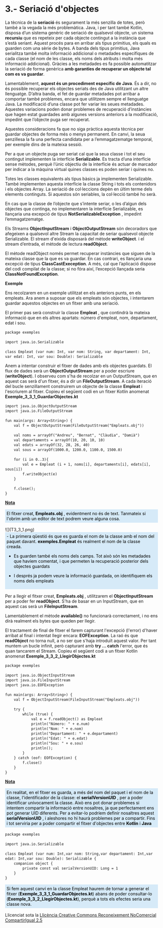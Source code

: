 
# 3.- Seriació d'objectes

La tècnica de la **seriació** és segurament la més senzilla de totes, però
també a la vegada la més problemàtica. Java, i per tant també Kotlin, disposa
d’un sistema genèric de seriació de qualsevol objecte, un sistema **recursiu**
que es repeteix per cada objecte contingut a la instància que s’està seriant.
Aquest procés para en arribar als tipus primitius, els quals es guarden com
una sèrie de bytes. A banda dels tipus primitius, Java serialitza també molta
informació addicional o metadades específiques de cada classe (el nom de les
classe, els noms dels atributs i molta més informació addicional). Gràcies a
les metadades es fa possible automatitzar la seriació de forma genèrica **amb
garanties de recuperar un objecte tal com es va guardar**.

Lamentablement, **aquest és un procediment específic de Java**. És a dir, no
és possible recuperar els objectes seriats des de Java utilitzant un altre
llenguatge. D’altra banda, el fet de guardar metadades pot arribar a comportar
també problemes, encara que utilitzem sempre el llenguatge Java. La
modificació d’una classe pot fer variar les seues metadades. Aquestes
variacions poden donar problemes de recuperació d’instàncies que hagen estat
guardades amb algunes versions anteriors a la modificació, impedint que
l’objecte puga ser recuperat.

Aquestes consideracions fa que no siga pràctica aquesta tècnica per guardar
objectes de forma més o menys permanent. En canvi, la seua senzillesa la fa
una perfecta candidata per a l’emmagatzematge temporal, per exemple dins de la
mateixa sessió.

Per a que un objecte puga ser seriat cal que la seua classe i tot el seu
contingut implementen la interfície **Serializable**. Es tracta d’una
interfície sense mètodes, perquè l’únic objectiu de la interfície és actuar de
marcador per indicar a la màquina virtual quines classes es poden seriar i
quines no.

Totes les classes equivalents als tipus bàsics ja implementen Serializable.
També implementen aquesta interfície la classe String i tots els contenidors i
els objectes Array. La seriació de col·leccions depèn en últim terme dels
elements continguts. Si aquestos són seriables, la col·lecció també ho serà.

En cas que la classe de l’objecte que s’intente seriar, o les d’algun dels
objectes que continga, no implementaren la interfície Serializable, es
llançaria una excepció de tipus **NotSerializableException** , impedint
l’emmagatzematge.

Els Streams **ObjectInputStream** i **ObjectOutputStream** són decoradors que
afegeixen a qualsevol altre Stream la capacitat de seriar qualsevol objecte
Serializable. El stream d'eixida disposarà del mètode **writeObject**. i el
stream d’entrada, el mètode de lectura **readObject**.

El mètode readObject només permet recuperar instàncies que siguen de la
mateixa classe que la que es va guardar. En cas contrari, es llançaria una
excepció de tipus **ClassCastExeception**. A més, cal que l’aplicació dispose
del codi compilat de la classe; si no fóra així, l’excepció llançada seria
**ClassNotFoundException**.

**Exemple**

Ens recolzarem en un exemple utilitzat en els anteriors punts, en els
empleats. Ara anem a suposar que els empleats són objectes, i intentarem
guardar aquestos objectes en un fitxer amb una seriació.

El primer pas serà construir la classe **Empleat** , que contindrà la mateixa
informació que en els altres apartats: número d'empleat, nom, departament,
edat i sou.

    
    
    package exemples
    
    import java.io.Serializable
    
    class Empleat (var num: Int, var nom: String, var departament: Int, var edat: Int, var sou: Double): Serializable

Anem a intentar construir el fitxer de dades amb els objectes guardats. El
flux de dades serà un **ObjectOutputStream** per a poder escriure
(**writeObject**). I observeu com s'ha de recolzar en un OutputStream, que en
aquest cas serà d'un fitxer, és a dir un **FileOutputStream**. A cada iteració
del bucle senzillament construirem un objecte de la classe **Empleat** i
l'escriurem al fitxer. Copieu el següent codi en un fitxer Kotlin anomenat
**Exemple_3_3_1_GuardarObjectes.kt**

        
    import java.io.ObjectOutputStream
    import java.io.FileOutputStream
    
    fun main(args: Array<String>) {
    	val f = ObjectOutputStream(FileOutputStream("Empleats.obj"))
    
    	val noms = arrayOf("Andreu", "Bernat", "Clàudia", "Damià")
    	val departaments = arrayOf(10, 20, 10, 10)
    	val edats = arrayOf(32, 28, 26, 40)
    	val sous = arrayOf(1000.0, 1200.0, 1100.0, 1500.0)
    
    	for (i in 0..3){
    		val e = Empleat (i + 1, noms[i], departaments[i], edats[i], sous[i])
    		f.writeObject(e)
    	}
    
    	f.close();
    }

<u>**Nota**</u>
<div style="background-color: #d6eaf8; color: black; padding: 5px;">
El fitxer creat, <b>Empleats.obj</b> , evidentment no és de text. Tanmateix si
l'obrim amb un editor de text podrem veure alguna cosa.
</div>
<p></p>
![](T3_3_1.png)
<div style="background-color: #d6eaf8; color: black; padding: 5px;">
  - La primera qüestió és que es guarda el nom de la classe amb el nom del paquet davant. <b>exemples.Empleat</b> és realment el nom de la classe creada.
  
  - Es guarden també els noms dels camps. Tot això són les metadades que havíem comentat, i que permeten la recuperació posterior dels objectes guardats
  
  - I després ja podem veure la informació guardada, on identifiquem els noms dels empleats
</div>
<p></p>

Per a llegir el fitxer creat, **Empleats.obj** , utilitzarem el
**ObjectInputStream** per a poder fer **readObject**. S'ha de basar en un
InputStream, que en aquest cas serà un **FileInputStream**.

Lamentablement el mètode **available()** no funcionarà correctament, i no ens
dirà realment els bytes que queden per llegir.

El tractament de final de fitxer el farem capturant l'excepció (l'error)
d'haver arribat al final i intentat llegir encara: **EOFException**. La raó és
que **readObject** no torna null, a no ser que s'haja introduït aquest valor.
Per tant muntem un bucle infinit, però capturant amb **try ... catch**
l'error, que és quan tancarem el Stream. Copieu el següent codi a un fitxer
Kotlin anomenat **Exemple_3_3_2_LlegirObjectes.kt**

    
    package exemples
    
    import java.io.ObjectInputStream
    import java.io.FileInputStream
    import java.io.EOFException
    
    fun main(args: Array<String>) {
        val f = ObjectInputStream(FileInputStream("Empleats.obj"))
    
        try {
            while (true) {
                val e = f.readObject() as Empleat
                println("Número: " + e.num)
                println("Nom: " + e.nom)
                println("Departament: " + e.departament)
                println("Edat: " + e.edat)
                println("Sou: " + e.sou)
                println();
            }
        } catch (eof: EOFException) {
            f.close()
        }
    }

<u>**Nota**</u>
<div style="background-color: #d6eaf8; color: black; padding: 5px;">
En realitat, en el fitxer es guarda, a més del nom del paquet i el nom de la
classe, l'identificador de la classe: el <b>serialVersionUID</b> , per a poder
identificar unívocament la classe. Això ens pot donar problemes si intentem
compartir la informació entre nosaltres, ja que perfectament ens pot generar
UID diferents. Per a evitar-lo podríem definir nosaltres aquest
<b>serialVersionUID</b> , i aleshores no hi haurà problemes per a compartir. Fins
i tot serviria per a poder compartir el fitxer d'objectes entre <b>Kotlin</b> i
<b>Java</b>
</div>
<p></p>
        
    package exemples
    
    import java.io.Serializable
    
    class Empleat (var num: Int,var nom: String,var departament: Int,var edat: Int,var sou: Double): Serializable {
        companion object {
            private const val serialVersionUID: Long = 1
        }
    }
<div style="background-color: #d6eaf8; color: black; padding: 5px;">
Si fem aquest canvi en la classe Empleat haurem de tornar a generar el fitxer
(<b>Exemple_3_3_1_GuardarObjectes.kt</b>) abans de poder consultar-lo
(<b>Exemple_3_3_2_LlegirObjectes.kt</b>), perquè a tots els efectes seria una
classe nova.
</div>
<p></p>
    

Llicenciat sota la  [Llicència Creative Commons Reconeixement NoComercial
CompartirIgual 2.5](http://creativecommons.org/licenses/by-nc-sa/2.5/)

